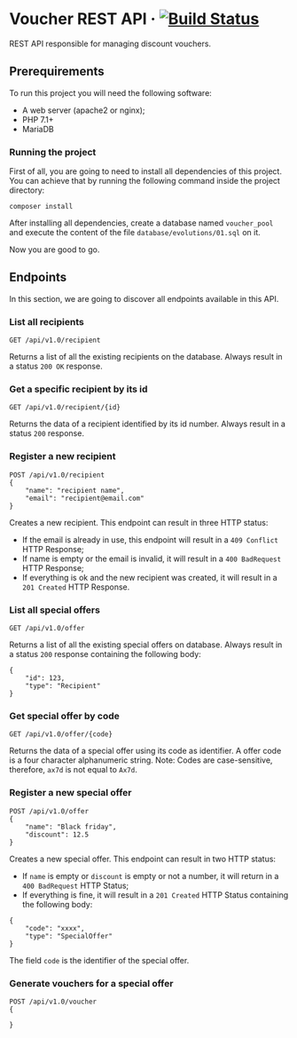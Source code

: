 # Voucher REST API &middot; [![Build Status](https://travis-ci.org/mathnogueira/voucher-api.svg?branch=master)](https://travis-ci.org/mathnogueira/voucher-api)

REST API responsible for managing discount vouchers.

## Prerequirements
To run this project you will need the following software:

- A web server (apache2 or nginx);
- PHP 7.1+
- MariaDB

### Running the project
First of all, you are going to need to install all dependencies of this project. You can achieve that by running the following command inside the project directory:

```shell
composer install
```

After installing all dependencies, create a database named `voucher_pool` and execute the content of the file `database/evolutions/01.sql` on it.

Now you are good to go.

## Endpoints

In this section, we are going to discover all endpoints available in this API.

### List all recipients
```
GET /api/v1.0/recipient
```
Returns a list of all the existing recipients on the database. Always result in a status `200 OK` response.

### Get a specific recipient by its id
```
GET /api/v1.0/recipient/{id}
```
Returns the data of a recipient identified by its id number. Always result in a status `200` response.

### Register a new recipient
```
POST /api/v1.0/recipient
{
    "name": "recipient name",
    "email": "recipient@email.com"
}
```
Creates a new recipient. This endpoint can result in three HTTP status:

- If the email is already in use, this endpoint will result in a `409 Conflict` HTTP Response;
- If name is empty or the email is invalid, it will result in a `400 BadRequest` HTTP Response;
- If everything is ok and the new recipient was created, it will result in a `201 Created` HTTP Response.

### List all special offers
```
GET /api/v1.0/offer
```
Returns a list of all the existing special offers on database. Always result in a status `200` response containing the following body:
```
{
    "id": 123,
    "type": "Recipient"
}
```

### Get special offer by code
```
GET /api/v1.0/offer/{code}
```
Returns the data of a special offer using its code as identifier. A offer code is a four character alphanumeric string. Note: Codes are case-sensitive, therefore, `ax7d` is not equal to `Ax7d`.

### Register a new special offer
```
POST /api/v1.0/offer
{
    "name": "Black friday",
    "discount": 12.5
}
```
Creates a new special offer. This endpoint can result in two HTTP status:

- If `name` is empty or `discount` is empty or not a number, it will return in a `400 BadRequest` HTTP Status;
- If everything is fine, it will result in a `201 Created` HTTP Status containing the following body:

```
{
    "code": "xxxx",
    "type": "SpecialOffer"
}
```

The field `code` is the identifier of the special offer.

### Generate vouchers for a special offer
```
POST /api/v1.0/voucher
{

}
```